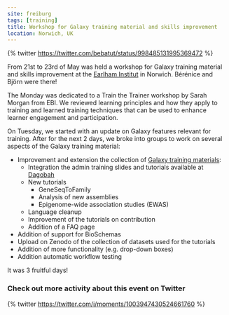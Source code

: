 ```yaml
---
site: freiburg
tags: [training]
title: Workshop for Galaxy training material and skills improvement
location: Norwich, UK
---
```


{% twitter https://twitter.com/bebatut/status/998485131995369472 %}

From 21st to 23rd of May was held a workshop for Galaxy training material and skills improvement at the [Earlham Institut](http://www.earlham.ac.uk/) in Norwich. Bérénice and Björn were there! 

The Monday was dedicated to a Train the Trainer workshop by Sarah Morgan from EBI. We reviewed learning principles and how they apply to training and learned training techniques that can be used to enhance learner engagement and participation. 

On Tuesday, we started with an update on Galaxy features relevant for training. After for the next 2 days, we broke into groups to work on several aspects of the Galaxy training material:

- Improvement and extension the collection of [Galaxy training materials](https://github.com/galaxyproject/training-material):
    - Integration the admin training slides and tutorials available at [Dagobah](https://github.com/galaxyproject/dagobah-training)
    - New tutorials
        - GeneSeqToFamily
        - Analysis of new assemblies
        - Epigenome-wide association studies (EWAS)
    - Language cleanup
    - Improvement of the tutorials on contribution
    - Addition of a FAQ page
- Addition of support for BioSchemas
- Upload on Zenodo of the collection of datasets used for the tutorials
- Addition of more functionality (e.g. drop-down boxes)
- Addition automatic workflow testing

It was 3 fruitful days!

### Check out more activity about this event on Twitter

{% twitter https://twitter.com/i/moments/1003947430524661760 %}